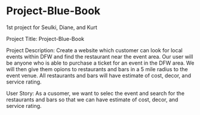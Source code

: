 # Project-Blue-Book
1st project for Seulki, Diane, and Kurt 

Project Title: Project-Blue-Book

Project Description:
Create a website which customer can look for local events within DFW and find the restaurant near the event area.
Our user will be anyone who is able to purchase a ticket for an event in the DFW area. We will then give them opions to restaurants and bars in a 5 mile radius to the event venue. All restaurants and bars will have estimate of cost, decor, and service rating. 

User Story:
As a cusomer, we want to selec the event and search for the restaurants and bars so that we can have estimate of cost, decor, and service rating. 
